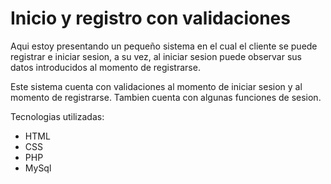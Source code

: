 # Inicio y registro con validaciones

Aqui estoy presentando un pequeño sistema en el cual el cliente se puede registrar e iniciar sesion, a su vez, al iniciar sesion puede observar sus datos introducidos al momento de registrarse.

Este sistema cuenta con validaciones al momento de iniciar sesion y al momento de registrarse. Tambien cuenta con algunas funciones de sesion.

Tecnologias utilizadas:
- HTML
- CSS
- PHP
- MySql

